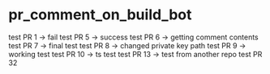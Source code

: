 # pr_comment_on_build_bot

test PR 1 -> fail
test PR 5 -> success
test PR 6 -> getting comment contents
test PR 7 -> final test
test PR 8 -> changed private key path
test PR 9 -> working test
test PR 10 -> ts test
test PR 13 -> test from another repo
test PR 32

